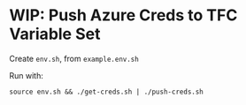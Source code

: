 # WIP: Push Azure Creds to TFC Variable Set

Create `env.sh`, from `example.env.sh`

Run with:

```
source env.sh && ./get-creds.sh | ./push-creds.sh
```
